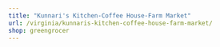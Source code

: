 ```yaml
---
title: "Kunnari's Kitchen-Coffee House-Farm Market"
url: /virginia/kunnaris-kitchen-coffee-house-farm-market/
shop: greengrocer
---
```

